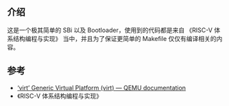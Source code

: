 ## 介绍
这是一个极其简单的 SBi 以及 Bootloader，使用到的代码都是来自 《RISC-V 体系结构编程与实现》 当中，并且为了保证更简单的 Makefile 仅仅有编译相关的内容。

## 参考

- [‘virt’ Generic Virtual Platform (virt) — QEMU documentation](https://www.qemu.org/docs/master/system/riscv/virt.html)
- 《RISC-V 体系结构编程与实现》
